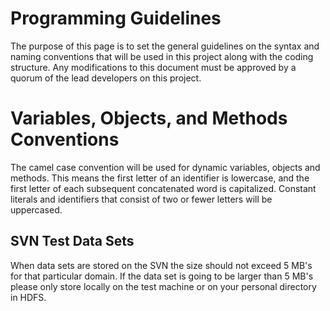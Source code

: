 # Programming Guidelines #

The purpose of this page is to set the general guidelines on the syntax and naming conventions that will be used in this project along with the coding structure.  Any modifications to this document must be approved by a quorum of the lead developers on this project.


# Variables, Objects, and Methods Conventions #

The camel case convention will be used for dynamic variables, objects and methods.  This means the first letter of an identifier is lowercase, and the first letter of each subsequent concatenated word is capitalized.  Constant literals and identifiers that consist of two or fewer letters will be uppercased.

## SVN Test Data Sets ##

When data sets are stored on the SVN the size should not exceed 5 MB's for that particular domain.  If the data set is going to be larger than 5 MB's please only store locally on the test machine or on your personal directory in HDFS.